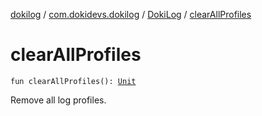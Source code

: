 [dokilog](../../index.md) / [com.dokidevs.dokilog](../index.md) / [DokiLog](index.md) / [clearAllProfiles](./clear-all-profiles.md)

# clearAllProfiles

`fun clearAllProfiles(): `[`Unit`](https://kotlinlang.org/api/latest/jvm/stdlib/kotlin/-unit/index.html)

Remove all log profiles.

